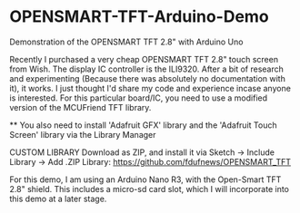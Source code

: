 # OPENSMART-TFT-Arduino-Demo
Demonstration of the OPENSMART TFT 2.8" with Arduino Uno

Recently I purchased a very cheap OPENSMART TFT 2.8" touch screen from Wish.  The display IC controller is the ILI9320.  After a bit of research and experimenting (Because there was absolutely no documentation with it), it works. I just thought I'd share my code and experience incase anyone is interested.  For this particular board/IC, you need to use a modified version of the MCUFriend TFT library.

** You also need to install 'Adafruit GFX' library and the 'Adafruit Touch Screen' library via the Library Manager

CUSTOM LIBRARY 
Download as ZIP, and install it via Sketch -> Include Library -> Add .ZIP Library:
https://github.com/fdufnews/OPENSMART_TFT

For this demo, I am using an Arduino Nano R3, with the Open-Smart TFT 2.8" shield.  This includes a micro-sd card slot, which I will incorporate into this demo at a later stage.

